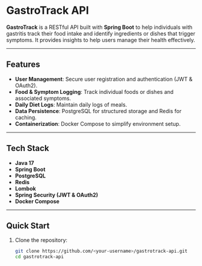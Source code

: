# GastroTrack API

**GastroTrack** is a RESTful API built with **Spring Boot** to help individuals with gastritis track their food intake and identify ingredients or dishes that trigger symptoms. It provides insights to help users manage their health effectively.

---

## Features
- **User Management**: Secure user registration and authentication (JWT & OAuth2).
- **Food & Symptom Logging**: Track individual foods or dishes and associated symptoms.
- **Daily Diet Logs**: Maintain daily logs of meals.
- **Data Persistence**: PostgreSQL for structured storage and Redis for caching.
- **Containerization**: Docker Compose to simplify environment setup.

---

## Tech Stack
- **Java 17**
- **Spring Boot**
- **PostgreSQL**
- **Redis**
- **Lombok**
- **Spring Security (JWT & OAuth2)**
- **Docker Compose**

---

## Quick Start

1. Clone the repository:
   ```bash
   git clone https://github.com/<your-username>/gastrotrack-api.git
   cd gastrotrack-api

